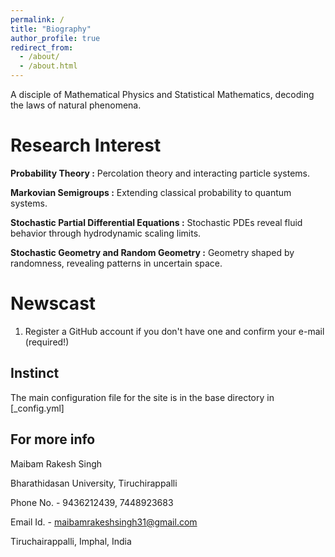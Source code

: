 ```yaml
---
permalink: /
title: "Biography"
author_profile: true
redirect_from: 
  - /about/
  - /about.html
---
```


A disciple of Mathematical Physics and Statistical Mathematics, decoding the laws of natural phenomena.

Research Interest
======
**Probability Theory :** Percolation theory and interacting particle systems.

**Markovian Semigroups :** Extending classical probability to quantum systems.

**Stochastic Partial Differential Equations :** Stochastic PDEs reveal fluid behavior through hydrodynamic scaling limits.

**Stochastic Geometry and Random Geometry :** Geometry shaped by randomness, revealing patterns in uncertain space.

Newscast
======
1. Register a GitHub account if you don't have one and confirm your e-mail (required!)

Instinct
------
The main configuration file for the site is in the base directory in [_config.yml]

For more info
------
Maibam Rakesh Singh

Bharathidasan University, Tiruchirappalli

Phone No. - 9436212439, 7448923683

Email Id. - maibamrakeshsingh31@gmail.com

Tiruchairappalli, Imphal, India

